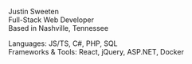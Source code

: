 Justin Sweeten <br>
Full-Stack Web Developer<br>
Based in Nashville, Tennessee <br>

Languages: JS/TS, C#, PHP, SQL <br>
Frameworks & Tools: React, jQuery, ASP.NET, Docker<br>

<!--
**jsweeten/jsweeten** is a ✨ _special_ ✨ repository because its `README.md` (this file) appears on your GitHub profile.

Here are some ideas to get you started:

- 🔭 I’m currently working on ...

- 👯 I’m looking to collaborate on ...
- 🤔 I’m looking for help with ...
- 💬 Ask me about ...
- 📫 How to reach me: ...
- 😄 Pronouns: ...
- ⚡ Fun fact: ...
-->
